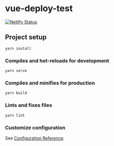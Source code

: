 # vue-deploy-test

[![Netlify Status](https://api.netlify.com/api/v1/badges/664c2182-57e4-4021-b8c0-55169a031b7e/deploy-status)](https://app.netlify.com/sites/book-clup/deploys)

## Project setup

```
yarn install
```

### Compiles and hot-reloads for development

```
yarn serve
```

### Compiles and minifies for production

```
yarn build
```

### Lints and fixes files

```
yarn lint
```

### Customize configuration

See [Configuration Reference](https://cli.vuejs.org/config/).

